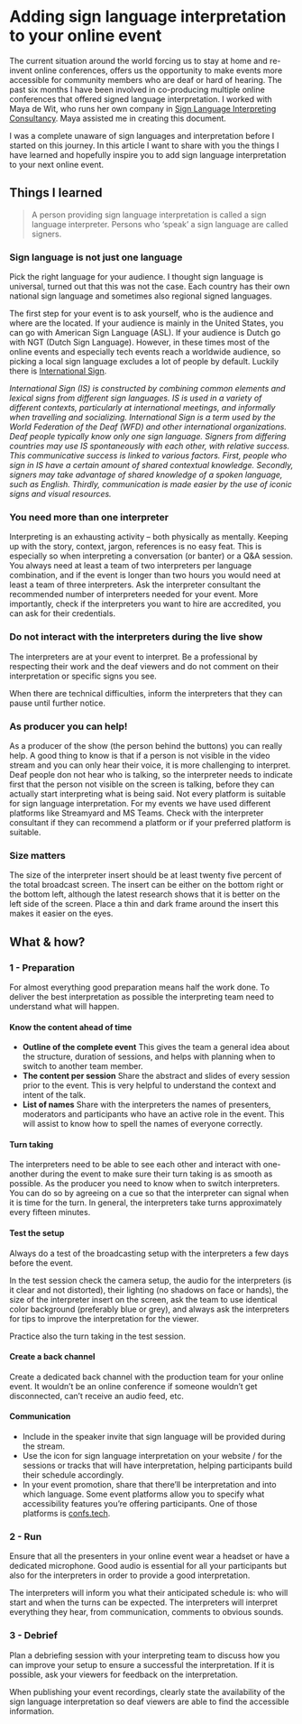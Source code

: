 # Adding sign language interpretation to your online event

The current situation around the world forcing us to stay at home and re-invent online conferences, offers us the opportunity to make events more accessible for community members who are deaf or hard of hearing. The past six months I have been involved in co-producing multiple online conferences that offered signed language interpretation. I worked with Maya de Wit, who runs her own company in [Sign Language Interpreting Consultancy](https://www.mayadewit.nl/). Maya assisted me in creating this document.

I was a complete unaware of sign languages and interpretation before I started on this journey. In this article I want to share with you the things I have learned and hopefully inspire you to add sign language interpretation to your next online event.

## Things I learned

> A person providing sign language interpretation is called a sign language interpreter. Persons who ‘speak’ a sign language are called signers. 

### Sign language is not just one language
Pick the right language for your audience. I thought sign language is universal, turned out that this was not the case. Each country has their own national sign language and sometimes also regional signed languages.

The first step for your event is to ask yourself, who  is the audience and where are the located. If your audience is mainly in the United States, you can go with American Sign Language (ASL). If your audience is Dutch go with NGT (Dutch Sign Language). However, in these times most of the online events and especially tech events reach a worldwide audience, so picking a local sign language excludes a lot of people by default. Luckily there is [International Sign](https://wfdeaf.org/news/resources/faq-international-sign/).

*International Sign (IS) is constructed by combining common elements and lexical signs from different sign languages. IS is used in a variety of different contexts, particularly at international meetings, and informally when travelling and socializing. International Sign is a term used by the World Federation of the Deaf (WFD) and other international organizations. Deaf people typically know only one sign language. Signers from differing countries may use IS spontaneously with each other, with relative success. This communicative success is linked to various factors. First, people who sign in IS have a certain amount of shared contextual knowledge. Secondly, signers may take advantage of shared knowledge of a spoken language, such as English. Thirdly, communication is made easier by the use of iconic signs and visual resources.*

### You need more than one interpreter
Interpreting is an exhausting activity – both physically as mentally. Keeping up with the story, context, jargon, references is no easy feat. This is especially so when interpreting a conversation (or banter) or a Q&A session. You always need at least a team of two interpreters per language combination, and if the event is longer than two hours you would need at least a team of three interpreters. Ask the interpreter consultant the recommended number of interpreters needed for your event. More importantly, check if the interpreters you want to hire are accredited, you can ask for their credentials.

### Do not interact with the interpreters during the live show
The interpreters are at your event to interpret. Be a professional by respecting their work and the deaf viewers and do not comment on their interpretation or specific signs you see.  

When there are technical difficulties, inform the interpreters that they can pause until further notice. 

### As producer you can help!
As a producer of the show (the person behind the buttons) you can really help. A good thing to know is that if a person is not visible in the video stream and you can only hear their voice, it is more challenging to interpret. Deaf people don not hear who is talking, so the interpreter needs to indicate first that the person not visible on the screen is talking, before they can actually start interpreting what is being said.
Not every platform is suitable for sign language interpretation. For my events we have used different platforms like Streamyard and MS Teams. Check with the interpreter consultant if they can recommend a platform or if your preferred platform is suitable.

### Size matters
The size of the interpreter insert should be at least twenty five percent of the total broadcast screen. The insert can be either on the bottom right or the bottom left, although the latest research shows that it is better on the left side of the screen. Place a thin and dark frame around the insert this makes it easier on the eyes.


## What & how?

### 1 - Preparation
For almost everything good preparation means half the work done. To deliver the best interpretation as possible the interpreting team need to understand what will happen.

#### Know the content ahead of time
- **Outline of the complete event**
This gives the team a general idea about the structure, duration of sessions, and helps with planning when to switch to another team member. 
- **The content per session**
Share the abstract and slides of every session prior to the event. This is very helpful to understand the context and intent of the talk. 
- **List of names**
Share with the interpreters the names of presenters, moderators and participants who have an active role in the event. This will assist to know how to spell the names of everyone correctly.

#### Turn taking
The interpreters need to be able to see each other and interact with one-another during the event to make sure their turn taking is as smooth as possible. As the producer you need to know when to switch interpreters. You can do so by agreeing on a cue so that the interpreter can signal when it is time for the turn. In general, the interpreters take turns approximately every fifteen minutes.

#### Test the setup
Always do a test of the broadcasting setup with the interpreters a few days before the event.

In the test session check the camera setup, the audio for the interpreters (is it clear and not distorted), their lighting (no shadows on face or hands), the size of the interpreter insert on the screen, ask the team to use identical color background (preferably blue or grey), and always ask the interpreters for tips to improve the interpretation for the viewer. 

Practice also the turn taking in the test session.

#### Create a back channel
Create a dedicated back channel with the production team for your online event. It wouldn’t be an online conference if someone wouldn’t get disconnected, can’t receive an audio feed, etc.

#### Communication
- Include in the speaker invite that sign language will be provided during the stream. 
- Use the icon for sign language interpretation on your website / for the sessions or tracks that will have interpretation, helping participants build their schedule accordingly. 
- In your event promotion, share that there’ll be interpretation and into which language. Some event platforms allow you to specify what accessibility features you’re offering participants. One of those platforms is [confs.tech](https://confs.tech).

### 2 - Run
Ensure that all the presenters in your online event wear a headset or have a dedicated microphone. Good audio is essential for all your participants but also for the interpreters in order to provide a good interpretation.

The interpreters will inform you what their anticipated schedule is: who will start and when the turns can be expected. The interpreters will interpret everything they hear, from communication, comments to obvious sounds.

### 3 - Debrief
Plan a debriefing session with your interpreting team to discuss how you can improve your setup to ensure a successful the interpretation. If it is possible, ask your viewers for feedback on the interpretation.

When publishing your event recordings, clearly state  the availability of the sign language interpretation so deaf viewers are able to find the accessible information.  



